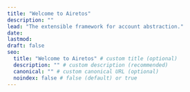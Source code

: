 ```yaml
---
title: "Welcome to Airetos"
description: ""
lead: "The extensible framework for account abstraction."
date:
lastmod:
draft: false
seo:
  title: "Welcome to Airetos" # custom title (optional)
  description: "" # custom description (recommended)
  canonical: "" # custom canonical URL (optional)
  noindex: false # false (default) or true
---
```

